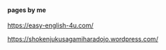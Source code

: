 
<H4> pages by me</H4>

https://easy-english-4u.com/


https://shokenjukusagamiharadojo.wordpress.com/
